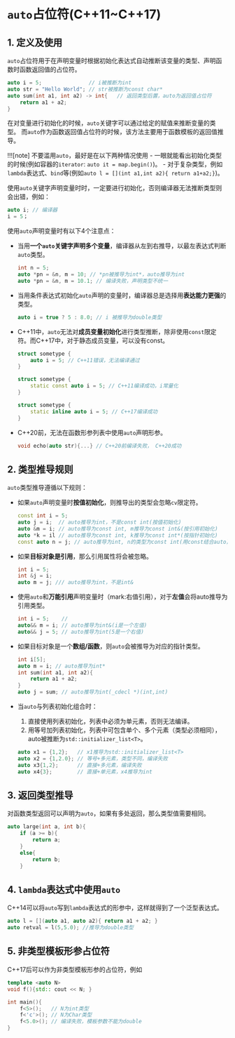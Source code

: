 # ``auto``占位符(C++11~C++17)

## 1. 定义及使用

``auto``占位符用于在声明变量时根据初始化表达式自动推断该变量的类型、声明函数时函数返回值的占位符。

```C++
auto i = 5;               // i被推断为int
auto str = "Hello World"; // str被推断为const char*
auto sum(int a1, int a2) -> int{   // 返回类型后置，auto为返回值占位符
    return a1 + a2; 
}
```

在对变量进行初始化的时候，``auto``关键字可以通过给定的赋值来推断变量的类型。
而``auto``作为函数返回值占位符的时候，该方法主要用于函数模板的返回值推导。

!!![note]
    不要滥用``auto``，最好是在以下两种情况使用
    - 一眼就能看出初始化类型的时候(例如容器的``iterator``: ``auto it = map.begin()``)。
    - 对于复杂类型，例如``lambda``表达式、``bind``等(例如``auto l = [](int a1,int a2){ return a1+a2;}``)。

使用``auto``关键字声明变量时时，一定要进行初始化，否则编译器无法推断类型则会出错，例如：

```C++
auto i; // 编译器
i = 5；
```

使用``auto``声明变量时有以下4个注意点：

- 当用**一个``auto``关键字声明多个变量**，编译器从左到右推导，以最左表达式判断``auto``类型。

    ```C++
    int n = 5;
    auto *pn = &n, m = 10; // *pn被推导为int*，auto推导为int
    auto *pn = &n, m = 10.1; // 编译失败，声明类型不统一
    ```

- 当用条件表达式初始化``auto``声明的变量时，编译器总是选择用**表达能力更强**的类型。

    ```C++
    auto i = true ? 5 : 8.0; // i 被推导为double类型 
    ```

- C++11中，``auto``无法对**成员变量初始化**进行类型推断，除非使用``const``限定符。而C++17中，对于静态成员变量，可以没有const。

    ```C++
    struct sometype {
        auto i = 5; // C++11错误，无法编译通过
    }

    struct sometype {
        static const auto i = 5; // C++11编译成功，i常量化
    }

    struct sometype {
        static inline auto i = 5; // C++17编译成功
    }
    ```

- C++20前，无法在函数形参列表中使用``auto``声明形参。

    ```C++
    void echo(auto str){...} // C++20前编译失败， C++20成功
    ```

## 2. 类型推导规则

``auto``类型推导遵循以下规则：

- 如果``auto``声明变量时**按值初始化**，则推导出的类型会忽略``cv``限定符。

    ```C++
    const int i = 5; 
    auto j = i;  // auto推导为int，不是const int(按值初始化)
    auto &m = i; // auto推导为const int, m推导为const int&(按引用初始化)
    auto *k = il // auto推导为const int, k推导为const int*(按指针初始化)
    const auto n = j; // auto推导为int, n的类型为const int(用const结合auto)
    ```

- 如果**目标对象是引用**，那么引用属性将会被忽略。

    ```C++
    int i = 5;
    int &j = i;
    auto m = j; /// auto推导为int，不是int&
    ```

- 使用``auto``和**万能引用**声明变量时（mark:右值引用），对于**左值**会将auto推导为引用类型。

    ```C++
    int i = 5;    // 
    auto&& m = i; // auto推导为int&(i是一个左值)
    auto&& j = 5; // auto推导为int(5是一个右值)
    ```

- 如果目标对象是一个**数组/函数**，则``auto``会被推导为对应的指针类型。

    ```C++
    int i[5];
    auto m = i; // auto推导为int*
    int sum(int a1, int a2){
        return a1 + a2;
    }
    auto j = sum; // auto推导为int(_cdecl *)(int,int)
    ```

- 当``auto``与列表初始化组合时：
  1. 直接使用列表初始化，列表中必须为单元素，否则无法编译。
  2. 用等号加列表初始化，列表中可包含单个、多个元素（类型必须相同），auto被推断为``std::initializer_list<T>``。

    ```C++
    auto x1 = {1,2};   // x1推导为std::initializer_list<T>
    auto x2 = {1,2.0}; // 等号+多元素，类型不同，编译失败
    auto x3{1,2};      // 直接+多元素，编译失败
    auto x4{3};        // 直接+单元素，x4推导为int
    ```

## 3. 返回类型推导

对函数类型返回可以声明为``auto``，如果有多处返回，那么类型值需要相同。

```C++
auto large(int a, int b){
    if (a >= b){
        return a;
    }
    else{
        return b;
    }
```

## 4. ``lambda``表达式中使用``auto``

C++14可以将``auto``写到``lambda``表达式的形参中，这样就得到了一个泛型表达式。

```C++
auto l = [](auto a1, auto a2){ return a1 + a2; }
auto retval = l(5,5.0); //推导为double类型
```

## 5. 非类型模板形参占位符

C++17后可以作为非类型模板形参的占位符，例如

```C++
template <auto N>
void f(){std:: cout << N; }

int main(){
    f<5>();   // N为int类型
    f<'c'>(); // N为Char类型
    f<5.0>(); // 编译失败，模板参数不能为double
}
```
